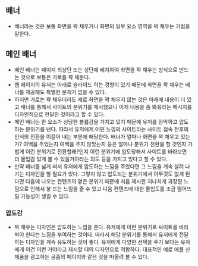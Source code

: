 ## 배너
- 배너라는 것은 보통 화면을 꽉 채우거나 화면의 일부 요소 영역을 꽉 채우는 기법을 말한다.

## 메인 배너
- 메인 배너는 페이지 최상단 또는 상단에 배치하여 화면을 꽉 채우는 방식으로 만드는 것으로 보통은 가로를 꽉 채운다.
- 웹 페이지의 유저는 아래로 슬라이드 하는 경향이 있기 때문에 화면을 꽉 채우는 배너를 제공해도 특별한 문제가 없을 수 있다.
- 하지만 가로는 꽉 채우더라도 세로 화면을 꽉 채우지 않는 것은 아래에 내용이 더 있고 배너를 통해서 사이트의 분위기를 제시했으니 이제 내용을 좀 봐줘라는 메시지를 디자인적으로 전달한 것이라고 할 수 있다. 
- 메인 배너는 한 요소가 상당한 볼륨감을 가지고 있기 때문에 유저를 장악하고 압도하는 분위기를 낸다. 따라서 유저에게 어떤 느낌의 사이트라는 사이트 접속 전후의 인식의 전환을 이끌어 내는 부분에 해당한다. 배너가 얼마나 화면을 꽉 채우고 있는가? 여백을 주었는지 여백을 주지 않았는지 등은 얼마나 분위기 전환을 할 것인지 가볍게 이런 분위기로 전환할래?인지 이런 분위기에 압도당해서 사이트를 바라보면 더 몰입감 있게 볼 수 있을거야라는 의도 등을 가지고 있다고 할 수 있다.
- 만약 배너를 넓게 써서 유저에게 압도하는 느낌을 주었다면 그 느낌을 계속 살려 나가는 디자인을 할 필요가 있다. 그렇지 않고 압도되는 분위기에서 아무것도 없게 된다면 다음에 나오는 컨텐츠의 옅은 분위기 때문에 처음 제시한 지나치게 과장된 느낌으로 인해서 붕 뜨는 느낌을 줄 수 있고 다음 컨텐츠에 대한 몰입도를 조금 떨어뜨릴 가능성이 생길 수 있다.

### 압도감
- 꽉 채우는 디자인은 압도하는 느낌을 준다. 유저에게 이런 분위기로 싸이트를 바라봐야 한다는 느낌을 부여하는 것이다. 따라서 해당 분위기를 통해서 유저에게 전달하는 디자인을 계속 유도하는 것이 좋다. 유저에게 다양한 선택을 주기 보다는 유저에게 이건 이런 거야라고 제시할 때의 디자인으로 적합하다. 대표적인 예로 애플 신제품을 광고하는 공홈의 페이지와 같은 것을 떠올려 볼 수 있다.
